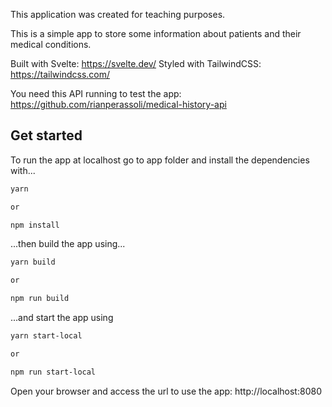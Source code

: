 This application was created for teaching purposes.

This is a simple app to store some information about patients and their medical conditions.

Built with Svelte: https://svelte.dev/ 
Styled with TailwindCSS: https://tailwindcss.com/

You need this API running to test the app: https://github.com/rianperassoli/medical-history-api

## Get started

To run the app at localhost go to app folder and install the dependencies with...

```bash
yarn

or

npm install
```

...then build the app using...

```bash
yarn build

or

npm run build
```

...and start the app using

```bash
yarn start-local

or

npm run start-local
```

Open your browser and access the url to use the app: http://localhost:8080